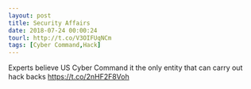 ```yaml
---
layout: post
title: Security Affairs
date: 2018-07-24 00:00:24
tourl: http://t.co/V3OIFUqNCm
tags: [Cyber Command,Hack]
---
```

Experts believe US Cyber Command it the only entity that can carry out hack backs  https://t.co/2nHF2F8Voh